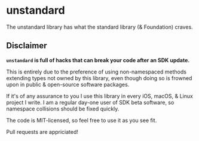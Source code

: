 # unstandard

The unstandard library has what the standard library (& Foundation) craves.


## Disclaimer

**`unstandard` is full of hacks that can break your code after an SDK update.**

This is entirely due to the preference of using non-namespaced methods
extending types not owned by this library, even though doing so is 
frowned upon in public & open-source software packages.

If it's of any assurance to you I use this library in every iOS, macOS, & Linux 
project I write. I am a regular day-one user of SDK beta software, 
so namespace collisions should be fixed quickly.

The code is MIT-licensed, so feel free to use it as you see fit.

Pull requests are appriciated!
